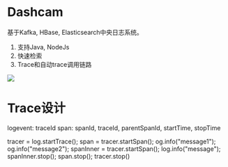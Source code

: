# Dashcam
基于Kafka, HBase, Elasticsearch中央日志系统。

1. 支持Java, NodeJs
2. 快速检索
3. Trace和自动trace调用链路


![](https://github.com/acupple/dashcam/blob/master/Arch.jpg)

# Trace设计
logevent: traceId
span: spanId, traceId, parentSpanId, startTime, stopTime


tracer = log.startTrace();
span = tracer.startSpan();
og.info("message1");
og.info("message2");
spanInner = tracer.startSpan();
log.info("message");
spanInner.stop();
span.stop();
tracer.stop()
